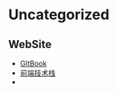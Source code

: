 # Uncategorized

## WebSite

- [GItBook](https://www.gitbook.com/)
- [前端技术栈](https://blog.csdn.net/qq_36750554/article/details/79378293)
- 